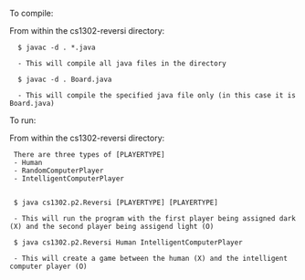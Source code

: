 
To compile:

From within the cs1302-reversi directory:

      $ javac -d . *.java
      
      - This will compile all java files in the directory

      $ javac -d . Board.java

      - This will compile the specified java file only (in this case it is Board.java)



To run:

From within the cs1302-reversi directory:

     There are three types of [PLAYERTYPE]
     - Human
     - RandomComputerPlayer
     - IntelligentComputerPlayer


     $ java cs1302.p2.Reversi [PLAYERTYPE] [PLAYERTYPE]

     - This will run the program with the first player being assigned dark (X) and the second player being assigend light (O)

     $ java cs1302.p2.Reversi Human IntelligentComputerPlayer

     - This will create a game between the human (X) and the intelligent computer player (O)